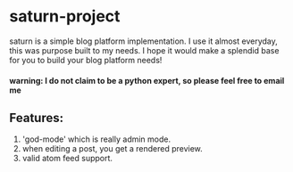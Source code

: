 saturn-project
==============

saturn is a simple blog platform implementation. I use it almost everyday, 
this was purpose built to my needs. I hope it would make a splendid base for you to build your blog platform needs!

#### warning: I do not claim to be a python expert, so please feel free to email me ####

Features:
---------

1. 'god-mode' which is really admin mode.
2. when editing a post, you get a rendered preview.
3. valid atom feed support.